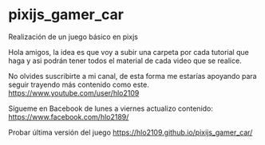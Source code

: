 # pixijs_gamer_car
Realización de un juego básico en pixjs

Hola amigos, la idea es que voy a subir una carpeta por cada tutorial que haga y asi podrán tener todos el material de cada video que se realice.

No olvides suscribirte a mi canal, de esta forma me estarías apoyando para seguir trayendo más contenido como este.
https://www.youtube.com/user/hlo2109

Sígueme en Bacebook de lunes a viernes actualizo contenido:
https://www.facebook.com/hlo2189/


Probar última versión del juego 
https://hlo2109.github.io/pixijs_gamer_car/
